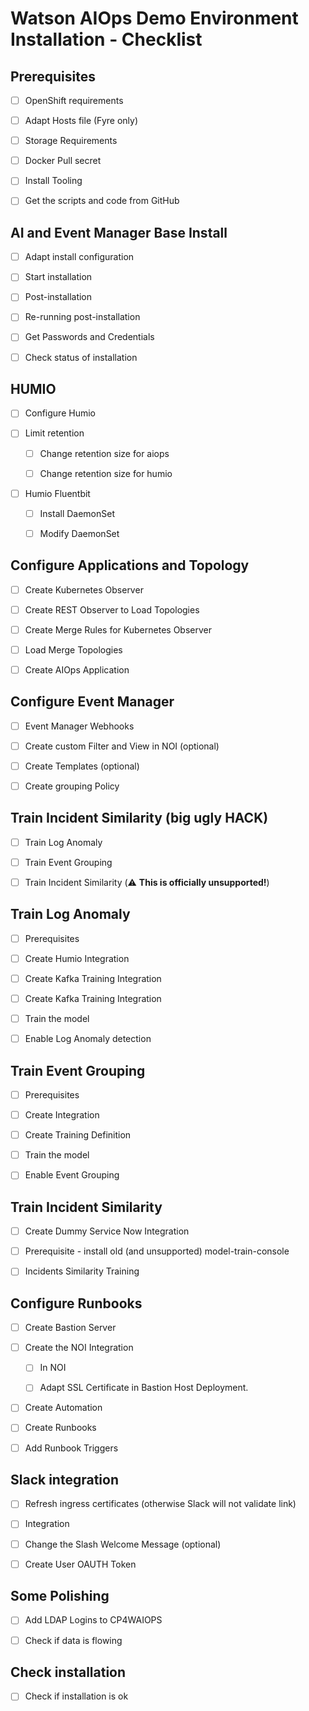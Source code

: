 # Watson AIOps Demo Environment Installation - Checklist


## Prerequisites

- [ ] OpenShift requirements

- [ ] Adapt Hosts file (Fyre only)

- [ ] Storage Requirements

- [ ] Docker Pull secret

- [ ] Install Tooling
 
- [ ] Get the scripts and code from GitHub


## AI and Event Manager Base Install
- [ ] Adapt install configuration
 
- [ ] Start installation

- [ ] Post-installation 

- [ ] Re-running post-installation

- [ ] Get Passwords and Credentials

- [ ] Check status of installation

## HUMIO

   
- [ ] Configure Humio
 
- [ ] Limit retention
 
	- [ ] Change retention size for aiops
 
	- [ ] Change retention size for humio

- [ ] Humio Fluentbit
 
	- [ ] Install DaemonSet
   
	- [ ] Modify DaemonSet




## Configure Applications and Topology

- [ ] Create Kubernetes Observer

- [ ] Create REST Observer to Load Topologies

- [ ] Create Merge Rules for Kubernetes Observer

- [ ] Load Merge Topologies

- [ ] Create AIOps Application



## Configure Event Manager

- [ ] Event Manager Webhooks

- [ ] Create custom Filter and View in NOI (optional)
 
- [ ] Create Templates (optional)
 
- [ ] Create grouping Policy



## Train Incident Similarity (big ugly HACK)

- [ ] Train Log Anomaly

- [ ] Train Event Grouping

- [ ] Train Incident Similarity (⚠️ **This is officially unsupported!**)



## Train Log Anomaly
- [ ]  Prerequisites
- [ ]  Create Humio Integration
- [ ]  Create Kafka Training Integration
- [ ]  Create Kafka Training Integration
- [ ]  Train the model
- [ ]  Enable Log Anomaly detection


## Train Event Grouping
- [ ]  Prerequisites
- [ ]  Create Integration
- [ ]  Create Training Definition
- [ ]  Train the model
- [ ]  Enable Event Grouping


## Train Incident Similarity
- [ ]  Create Dummy Service Now Integration
- [ ]  Prerequisite - install old (and unsupported) model-train-console
- [ ]  Incidents Similarity Training


## Configure Runbooks
- [ ] Create Bastion Server
 
- [ ] Create the NOI Integration
 
	- [ ] In NOI
   
	- [ ] Adapt SSL Certificate in Bastion Host Deployment.
   
- [ ] Create Automation
 
- [ ] Create Runbooks
 
- [ ] Add Runbook Triggers
 


## Slack integration
- [ ] Refresh ingress certificates (otherwise Slack will not validate link)
 
- [ ] Integration
 
- [ ] Change the Slash Welcome Message (optional)

- [ ] Create User OAUTH Token


## Some Polishing
 
- [ ] Add LDAP Logins to CP4WAIOPS

- [ ] Check if data is flowing
 
 

## Check installation

- [ ] Check if installation is ok